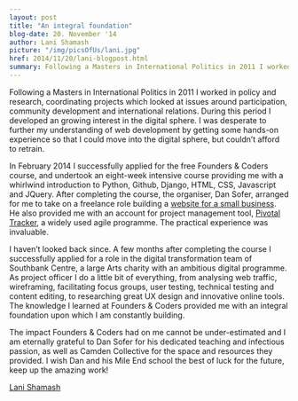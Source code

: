 ```yaml
---
layout: post
title: "An integral foundation"
blog-date: 20. November '14
author: Lani Shamash
picture: "/img/picsOfUs/lani.jpg"
href: 2014/11/20/lani-blogpost.html
summary: Following a Masters in International Politics in 2011 I worked in policy and research, coordinating projects which looked at issues around participation, community development and international relations. During this period I developed an growing interest in the digital sphere. I was desperate to further my understanding of web development by getting some hands-on experience so that I could move into the digital sphere, but couldn’t afford to retrain...
---
```


Following a Masters in International Politics in 2011 I worked in policy and research, coordinating projects which looked at issues around participation, community development and international relations. During this period I developed an growing interest in the digital sphere. I was desperate to further my understanding of web development by getting some hands-on experience so that I could move into the digital sphere, but couldn’t afford to retrain.

In February 2014 I successfully applied for the free Founders & Coders course, and undertook an eight-week intensive course providing me with a whirlwind introduction to Python, Github, Django, HTML, CSS, Javascript and JQuery. After completing the course, the organiser, Dan Sofer, arranged for me to take on a  freelance role building a [website for a small business]. He also provided me with an account for project management tool, [Pivotal Tracker], a widely used agile programme. The practical experience was invaluable. 

I haven’t looked back since. A few months after completing the course I successfully applied for a role in the digital transformation team of Southbank Centre, a large Arts charity with an ambitious digital programme. As project officer I do a little bit of everything, from analysing web traffic, wireframing, facilitating focus groups, user testing, technical testing and content editing, to researching great UX design and innovative online tools. The knowledge I learned at Founders & Coders provided me with an integral foundation upon which I am constantly building.

The impact Founders & Coders had on me cannot be under-estimated and I am eternally grateful to Dan Sofer for his dedicated teaching and infectious passion, as well as Camden Collective for the space and resources they provided. I wish Dan and his Mile End school the best of luck for the future, keep up the amazing work!

[Lani Shamash]



[website for a small business]: http://www.christabels.org/ "Christables"

[Pivotal Tracker]: https://www.pivotaltracker.com/ "Pivotal Tracker"

[Lani Shamash]: https://twitter.com/LaniShamash "Lani Shamash"